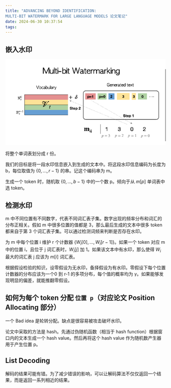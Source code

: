 ```yaml
---
title: "ADVANCING BEYOND IDENTIFICATION:
MULTI-BIT WATERMARK FOR LARGE LANGUAGE MODELS 论文笔记"
date: 2024-06-30 10:37:54
tags:
---
```


## 嵌入水印

![](103754/image.png)

将整个单词表划分成 r 份。

我们的目标是将一段水印信息嵌入到生成的文本中。将这段水印信息编码为长度为 b，每位取值为 $\{0,...,r-1\}$ 的串。记这个编码串为 m。

生成一个 token 时，随机取 $\{0,...,b-1\}$ 中的一个数 p。倾向于从 $m[p]$ 单词表中选 token。

## 检测水印

m 中不同位置有不同数字，代表不同词汇表子集。数字出现的频率分布和词汇的分布正相关。假如 m 中很多位置的值都是 3，那么最后生成的文本中很多 token 都来自于第 3 个词汇表子集。可以通过检测词频来判断是否存在水印。

为 m 中每个位置 i 维护 r 个计数器 $\{W_i[0],...,W_i[r-1]\}$。如果一个 token 对应 m 中的位置 i，且位于 j 词汇表时，$W_i[j]$ 加 1。如果该文本中有水印，那么使得 $W_i$ 最大的词汇表 j 应该为 $m[i]$ 词汇表。

根据假设检验的知识，设零假设为无水印，备择假设为有水印。零假设下每个位置计数器的分布应该为一个0 到 r-1 的多项分布，每个值的概率均为 $\gamma$。如果能够发现明显的偏差，就能推翻零假设。

## 如何为每个 token 分配 `位置 p`（对应论文 Position Allocating 部分）

一个 Bad idea 是轮转分配。缺点是很容易被攻击破坏水印。

论文中采取的方法是 hash。先通过伪随机函数（相当于 hash function）根据窗口内的文本生成一个 hash value。然后再将这个 hash value 作为随机数产生器用于产生位置 p。

## List Decoding

解码的结果可能有错。为了减少错误的影响，可以让解码算法不仅仅返回一个结果，而是返回一系列相近的结果。
